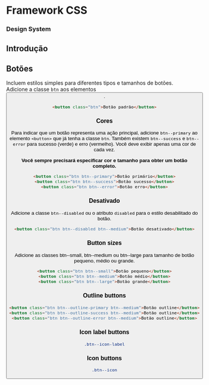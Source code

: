 # Framework CSS

### Design System

## Introdução

## Botões

Incluem estilos simples para diferentes tipos e tamanhos de botões. Adicione a classe `btn` aos elementos <button>.

```html
<button class="btn">Botão padrão</button>
```

### Cores

Para indicar que um botão representa uma ação principal, adicione `btn--primary` ao elemento `<button>` que já tenha a classe `btn`. Também existem `btn--success` e `btn--error` para sucesso (verde) e erro (vermelho). Você deve exibir apenas uma cor de cada vez.

**Você sempre precisará especificar cor e tamanho para obter um botão completo.**

```html
<button class="btn btn--primary">Botão primário</button>
<button class="btn btn--success">Botão sucesso</button>
<button class="btn btn--error">Botão erro</button>
```

### Desativado

Adicione a classe `btn--disabled` ou o atributo `disabled` para o estilo desabilitado do botão.

```html
<button class="btn btn--disabled btn--medium">Botão desativado</button>
```

### Button sizes

Adicione as classes btn--small, btn--medium ou btn--large para tamanho de botão pequeno, médio ou grande.

```html
<button class="btn btn--small">Botão pequeno</button>
<button class="btn btn--medium">Botão médio</button>
<button class="btn btn--large">Botão grande</button>
```

### Outline buttons

```html
<button class="btn btn--outline-primary btn--medium">Botão outline</button>
<button class="btn btn--outline-success btn--medium">Botão outline</button>
<button class="btn btn--outline-error btn--medium">Botão outline</button>
```

### Icon label buttons

```css
.btn--icon-label
```

### Icon buttons

```css
.btn--icon
```
